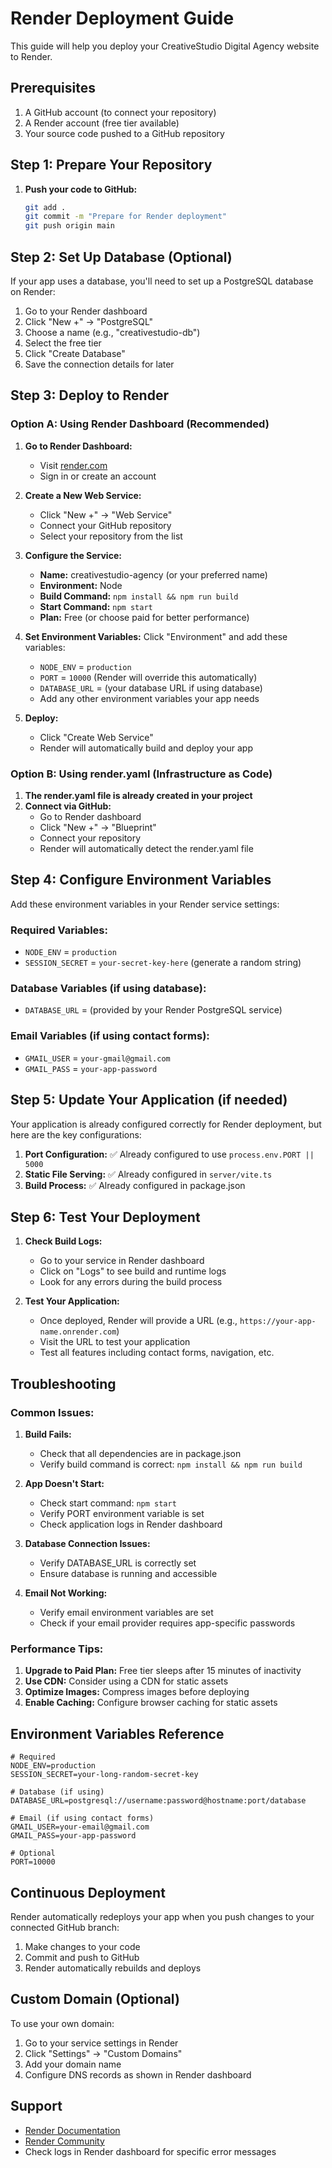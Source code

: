 # Render Deployment Guide

This guide will help you deploy your CreativeStudio Digital Agency website to Render.

## Prerequisites

1. A GitHub account (to connect your repository)
2. A Render account (free tier available)
3. Your source code pushed to a GitHub repository

## Step 1: Prepare Your Repository

1. **Push your code to GitHub:**
   ```bash
   git add .
   git commit -m "Prepare for Render deployment"
   git push origin main
   ```

## Step 2: Set Up Database (Optional)

If your app uses a database, you'll need to set up a PostgreSQL database on Render:

1. Go to your Render dashboard
2. Click "New +" → "PostgreSQL"
3. Choose a name (e.g., "creativestudio-db")
4. Select the free tier
5. Click "Create Database"
6. Save the connection details for later

## Step 3: Deploy to Render

### Option A: Using Render Dashboard (Recommended)

1. **Go to Render Dashboard:**
   - Visit [render.com](https://render.com)
   - Sign in or create an account

2. **Create a New Web Service:**
   - Click "New +" → "Web Service"
   - Connect your GitHub repository
   - Select your repository from the list

3. **Configure the Service:**
   - **Name:** creativestudio-agency (or your preferred name)
   - **Environment:** Node
   - **Build Command:** `npm install && npm run build`
   - **Start Command:** `npm start`
   - **Plan:** Free (or choose paid for better performance)

4. **Set Environment Variables:**
   Click "Environment" and add these variables:
   - `NODE_ENV` = `production`
   - `PORT` = `10000` (Render will override this automatically)
   - `DATABASE_URL` = (your database URL if using database)
   - Add any other environment variables your app needs

5. **Deploy:**
   - Click "Create Web Service"
   - Render will automatically build and deploy your app

### Option B: Using render.yaml (Infrastructure as Code)

1. **The render.yaml file is already created in your project**
2. **Connect via GitHub:**
   - Go to Render dashboard
   - Click "New +" → "Blueprint"
   - Connect your repository
   - Render will automatically detect the render.yaml file

## Step 4: Configure Environment Variables

Add these environment variables in your Render service settings:

### Required Variables:
- `NODE_ENV` = `production`
- `SESSION_SECRET` = `your-secret-key-here` (generate a random string)

### Database Variables (if using database):
- `DATABASE_URL` = (provided by your Render PostgreSQL service)

### Email Variables (if using contact forms):
- `GMAIL_USER` = `your-gmail@gmail.com`
- `GMAIL_PASS` = `your-app-password`

## Step 5: Update Your Application (if needed)

Your application is already configured correctly for Render deployment, but here are the key configurations:

1. **Port Configuration:** ✅ Already configured to use `process.env.PORT || 5000`
2. **Static File Serving:** ✅ Already configured in `server/vite.ts`
3. **Build Process:** ✅ Already configured in package.json

## Step 6: Test Your Deployment

1. **Check Build Logs:**
   - Go to your service in Render dashboard
   - Click on "Logs" to see build and runtime logs
   - Look for any errors during the build process

2. **Test Your Application:**
   - Once deployed, Render will provide a URL (e.g., `https://your-app-name.onrender.com`)
   - Visit the URL to test your application
   - Test all features including contact forms, navigation, etc.

## Troubleshooting

### Common Issues:

1. **Build Fails:**
   - Check that all dependencies are in package.json
   - Verify build command is correct: `npm install && npm run build`

2. **App Doesn't Start:**
   - Check start command: `npm start`
   - Verify PORT environment variable is set
   - Check application logs in Render dashboard

3. **Database Connection Issues:**
   - Verify DATABASE_URL is correctly set
   - Ensure database is running and accessible

4. **Email Not Working:**
   - Verify email environment variables are set
   - Check if your email provider requires app-specific passwords

### Performance Tips:

1. **Upgrade to Paid Plan:** Free tier sleeps after 15 minutes of inactivity
2. **Use CDN:** Consider using a CDN for static assets
3. **Optimize Images:** Compress images before deploying
4. **Enable Caching:** Configure browser caching for static assets

## Environment Variables Reference

```env
# Required
NODE_ENV=production
SESSION_SECRET=your-long-random-secret-key

# Database (if using)
DATABASE_URL=postgresql://username:password@hostname:port/database

# Email (if using contact forms)
GMAIL_USER=your-email@gmail.com
GMAIL_PASS=your-app-password

# Optional
PORT=10000
```

## Continuous Deployment

Render automatically redeploys your app when you push changes to your connected GitHub branch:

1. Make changes to your code
2. Commit and push to GitHub
3. Render automatically rebuilds and deploys

## Custom Domain (Optional)

To use your own domain:

1. Go to your service settings in Render
2. Click "Settings" → "Custom Domains"
3. Add your domain name
4. Configure DNS records as shown in Render dashboard

## Support

- [Render Documentation](https://render.com/docs)
- [Render Community](https://community.render.com)
- Check logs in Render dashboard for specific error messages